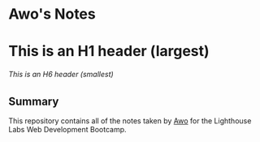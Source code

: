 # Awo's Notes
# This is an H1 header (largest)
###### This is an H6 header (smallest)

## Summary 

This repository contains all of the notes taken by [Awo](https://github.com/awomoussa) for the Lighthouse Labs Web Development Bootcamp.
